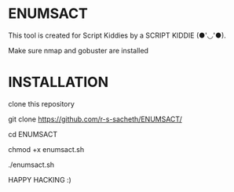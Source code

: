 # ENUMSACT

This tool is created for Script Kiddies by a SCRIPT KIDDIE (●'◡'●).

Make sure nmap and gobuster are installed

# INSTALLATION


clone this repository

git clone https://github.com/r-s-sacheth/ENUMSACT/

cd ENUMSACT

chmod +x enumsact.sh

./enumsact.sh

HAPPY HACKING :)
